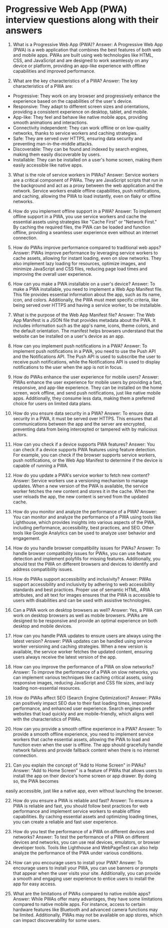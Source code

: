# Progressive Web App (PWA) interview questions along with their answers

1. What is a Progressive Web App (PWA)?
   Answer: A Progressive Web App (PWA) is a web application that combines the best features of both web and mobile apps. PWAs are built using web technologies like HTML, CSS, and JavaScript and are designed to work seamlessly on any device or platform, providing an app-like experience with offline capabilities and improved performance.

2. What are the key characteristics of a PWA?
   Answer: The key characteristics of a PWA are:

- Progressive: They work on any browser and progressively enhance the experience based on the capabilities of the user's device.
- Responsive: They adapt to different screen sizes and orientations, providing a consistent experience on desktop, tablet, and mobile.
- App-like: They feel and behave like native mobile apps, providing smooth animations and interactions.
- Connectivity independent: They can work offline or on low-quality networks, thanks to service workers and caching strategies.
- Safe: They are served over HTTPS, ensuring data security and preventing man-in-the-middle attacks.
- Discoverable: They can be found and indexed by search engines, making them easily discoverable by users.
- Installable: They can be installed on a user's home screen, making them easily accessible like native apps.

3. What is the role of service workers in PWAs?
   Answer: Service workers are a critical component of PWAs. They are JavaScript scripts that run in the background and act as a proxy between the web application and the network. Service workers enable offline capabilities, push notifications, and caching, allowing the PWA to load instantly, even on flaky or offline networks.

4. How do you implement offline support in a PWA?
   Answer: To implement offline support in a PWA, you use service workers and cache the essential assets using strategies like "Cache First" or "Network First." By caching the required files, the PWA can be loaded and function offline, providing a seamless user experience even without an internet connection.

5. How do PWAs improve performance compared to traditional web apps?
   Answer: PWAs improve performance by leveraging service workers to cache assets, allowing for instant loading, even on slow networks. They also implement lazy loading for resources, optimize images, and minimize JavaScript and CSS files, reducing page load times and improving the overall user experience.

6. How can you make a PWA installable on a user's device?
   Answer: To make a PWA installable, you need to implement a Web App Manifest file. This file provides essential information about the app, such as its name, icon, and colors. Additionally, the PWA must meet specific criteria, like being served over HTTPS and having a service worker, to be installable.

7. What is the purpose of the Web App Manifest file?
   Answer: The Web App Manifest is a JSON file that provides metadata about the PWA. It includes information such as the app's name, icons, theme colors, and the default orientation. The manifest helps browsers understand that the website can be installed on a user's device as an app.

8. How can you implement push notifications in a PWA?
   Answer: To implement push notifications in a PWA, you need to use the Push API and the Notifications API. The Push API is used to subscribe the user to receive push notifications, while the Notifications API is used to display notifications to the user when the app is not in focus.

9. How do PWAs enhance the user experience for mobile users?
   Answer: PWAs enhance the user experience for mobile users by providing a fast, responsive, and app-like experience. They can be installed on the home screen, work offline, and send push notifications, just like native mobile apps. Additionally, they consume less data, making them a preferred choice for users on limited data plans.

10. How do you ensure data security in a PWA?
    Answer: To ensure data security in a PWA, it must be served over HTTPS. This ensures that all communications between the app and the server are encrypted, preventing data from being intercepted or tampered with by malicious actors.

11. How can you check if a device supports PWA features?
    Answer: You can check if a device supports PWA features using feature detection. For example, you can check if the browser supports service workers, push notifications, or the Web App Manifest to determine if the device is capable of running a PWA.

12. How do you update a PWA's service worker to fetch new content?
    Answer: Service workers use a versioning mechanism to manage updates. When a new version of the PWA is available, the service worker fetches the new content and stores it in the cache. When the user reloads the app, the new content is served from the updated cache.

13. How do you monitor and analyze the performance of a PWA?
    Answer: You can monitor and analyze the performance of a PWA using tools like Lighthouse, which provides insights into various aspects of the PWA, including performance, accessibility, best practices, and SEO. Other tools like Google Analytics can be used to analyze user behavior and engagement.

14. How do you handle browser compatibility issues for PWAs?
    Answer: To handle browser compatibility issues for PWAs, you can use feature detection and implement polyfills for missing features. Additionally, you should test the PWA on different browsers and devices to identify and address compatibility issues.

15. How do PWAs support accessibility and inclusivity?
    Answer: PWAs support accessibility and inclusivity by adhering to web accessibility standards and best practices. Proper use of semantic HTML, ARIA attributes, and alt text for images ensures that the PWA is accessible to users with disabilities and can be used with assistive technologies.

16. Can a PWA work on desktop browsers as well?
    Answer: Yes, a PWA can work on desktop browsers as well as mobile browsers. PWAs are designed to be responsive and provide an optimal experience on both desktop and mobile devices.

17. How can you handle PWA updates to ensure users are always using the latest version?
    Answer: PWA updates can be handled using service worker versioning and caching strategies. When a new version is available, the service worker fetches the updated content, ensuring users always receive the latest version of the app.

18. How can you improve the performance of a PWA on slow networks?
    Answer: To improve the performance of a PWA on slow networks, you can implement various techniques like caching critical assets, using responsive images, reducing JavaScript and CSS file sizes, and lazy loading non-essential resources.

19. How do PWAs affect SEO (Search Engine Optimization)?
    Answer: PWAs can positively impact SEO due to their fast loading times, improved performance, and enhanced user experience. Search engines prefer websites that load quickly and are mobile-friendly, which aligns well with the characteristics of PWAs.

20. How can you provide a smooth offline experience in a PWA?
    Answer: To provide a smooth offline experience, you need to implement service workers that cache essential assets, allowing the PWA to load and function even when the user is offline. The app should gracefully handle network failures and provide fallback content when there is no internet connection.

21. Can you explain the concept of "Add to Home Screen" in PWAs?
    Answer: "Add to Home Screen" is a feature of PWAs that allows users to install the app on their device's home screen or app drawer. By doing so, the PWA becomes

easily accessible, just like a native app, even without launching the browser.

22. How do you ensure a PWA is reliable and fast?
    Answer: To ensure a PWA is reliable and fast, you should follow best practices for web performance and implement service workers to enable offline capabilities. By caching essential assets and optimizing loading times, you can create a reliable and fast user experience.

23. How do you test the performance of a PWA on different devices and networks?
    Answer: To test the performance of a PWA on different devices and networks, you can use real devices, emulators, or browser developer tools. Tools like Lighthouse and WebPageTest can also help analyze the performance of the PWA under various conditions.

24. How can you encourage users to install your PWA?
    Answer: To encourage users to install your PWA, you can use banners or prompts that appear when the user visits your site. Additionally, you can provide a smooth and engaging user experience to entice users to install the app for easy access.

25. What are the limitations of PWAs compared to native mobile apps?
    Answer: While PWAs offer many advantages, they have some limitations compared to native mobile apps. For instance, access to certain hardware features like Bluetooth and advanced camera functions may be limited. Additionally, PWAs may not be available on app stores, which can impact discoverability for some users.

